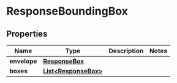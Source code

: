 

# ResponseBoundingBox

## Properties

Name | Type | Description | Notes
------------ | ------------- | ------------- | -------------
**envelope** | [**ResponseBox**](ResponseBox.md) |  | 
**boxes** | [**List&lt;ResponseBox&gt;**](ResponseBox.md) |  | 




